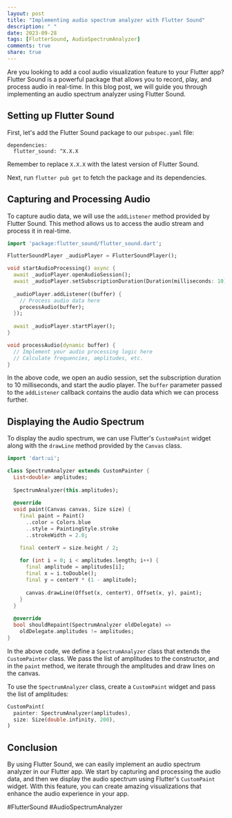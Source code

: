 ```yaml
---
layout: post
title: "Implementing audio spectrum analyzer with Flutter Sound"
description: " "
date: 2023-09-28
tags: [FlutterSound, AudioSpectrumAnalyzer]
comments: true
share: true
---
```


Are you looking to add a cool audio visualization feature to your Flutter app? Flutter Sound is a powerful package that allows you to record, play, and process audio in real-time. In this blog post, we will guide you through implementing an audio spectrum analyzer using Flutter Sound.

## Setting up Flutter Sound

First, let's add the Flutter Sound package to our `pubspec.yaml` file:

```
dependencies:
  flutter_sound: ^X.X.X
```
Remember to replace `X.X.X` with the latest version of Flutter Sound.

Next, run `flutter pub get` to fetch the package and its dependencies.

## Capturing and Processing Audio

To capture audio data, we will use the `addListener` method provided by Flutter Sound. This method allows us to access the audio stream and process it in real-time.

```dart
import 'package:flutter_sound/flutter_sound.dart';

FlutterSoundPlayer _audioPlayer = FlutterSoundPlayer();

void startAudioProcessing() async {
  await _audioPlayer.openAudioSession();
  await _audioPlayer.setSubscriptionDuration(Duration(milliseconds: 10));
  
  _audioPlayer.addListener((buffer) {
    // Process audio data here
    processAudio(buffer);
  });
  
  await _audioPlayer.startPlayer();
}

void processAudio(dynamic buffer) {
  // Implement your audio processing logic here
  // Calculate frequencies, amplitudes, etc.
}
```

In the above code, we open an audio session, set the subscription duration to 10 milliseconds, and start the audio player. The `buffer` parameter passed to the `addListener` callback contains the audio data which we can process further.

## Displaying the Audio Spectrum

To display the audio spectrum, we can use Flutter's `CustomPaint` widget along with the `drawLine` method provided by the `Canvas` class.

```dart
import 'dart:ui';

class SpectrumAnalyzer extends CustomPainter {
  List<double> amplitudes;
  
  SpectrumAnalyzer(this.amplitudes);
  
  @override
  void paint(Canvas canvas, Size size) {
    final paint = Paint()
      ..color = Colors.blue
      ..style = PaintingStyle.stroke
      ..strokeWidth = 2.0;

    final centerY = size.height / 2;
  
    for (int i = 0; i < amplitudes.length; i++) {
      final amplitude = amplitudes[i];
      final x = i.toDouble();
      final y = centerY * (1 - amplitude);
  
      canvas.drawLine(Offset(x, centerY), Offset(x, y), paint);
    }
  }
  
  @override
  bool shouldRepaint(SpectrumAnalyzer oldDelegate) =>
    oldDelegate.amplitudes != amplitudes;
}
```

In the above code, we define a `SpectrumAnalyzer` class that extends the `CustomPainter` class. We pass the list of amplitudes to the constructor, and in the `paint` method, we iterate through the amplitudes and draw lines on the canvas.

To use the `SpectrumAnalyzer` class, create a `CustomPaint` widget and pass the list of amplitudes:

```dart
CustomPaint(
  painter: SpectrumAnalyzer(amplitudes),
  size: Size(double.infinity, 200),
)
```

## Conclusion

By using Flutter Sound, we can easily implement an audio spectrum analyzer in our Flutter app. We start by capturing and processing the audio data, and then we display the audio spectrum using Flutter's `CustomPaint` widget. With this feature, you can create amazing visualizations that enhance the audio experience in your app.

#FlutterSound #AudioSpectrumAnalyzer